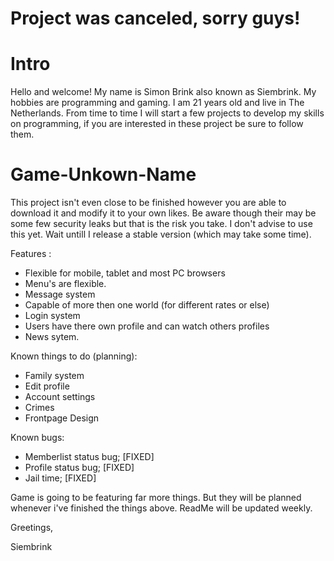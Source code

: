 # Project was canceled, sorry guys!

# Intro
Hello and welcome! My name is Simon Brink also known as Siembrink. My hobbies are programming and gaming. I am 21 years old and live in The Netherlands. From time to time I will start a few projects to develop my skills on programming, if you are interested in these project be sure to follow them.


# Game-Unkown-Name
This project isn't even close to be finished however you are able to download it and modify it to your own likes. Be aware though their may be some few security leaks but that is the risk you take. I don't advise to use this yet. Wait untill I release a stable version (which may take some time).

Features :
  - Flexible for mobile, tablet and most PC browsers
  - Menu's are flexible.
  - Message system
  - Capable of more then one world (for different rates or else)
  - Login system
  - Users have there own profile and can watch others profiles
  - News sytem.
  
Known things to do (planning):
  - Family system
  - Edit profile
  - Account settings
  - Crimes
  - Frontpage Design

Known bugs:
  - Memberlist status bug; [FIXED]
  - Profile status bug; [FIXED]
  - Jail time; [FIXED]

Game is going to be featuring far more things. But they will be planned whenever i've finished the things above. ReadMe will be updated weekly.

Greetings,

Siembrink
  
  
